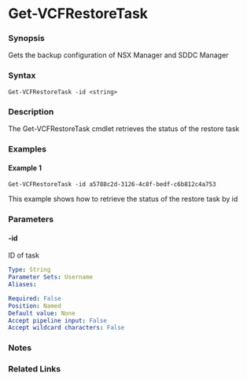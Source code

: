 # Get-VCFRestoreTask

### Synopsis
Gets the backup configuration of NSX Manager and SDDC Manager

### Syntax
```
Get-VCFRestoreTask -id <string>
```

### Description
The Get-VCFRestoreTask cmdlet retrieves the status of the restore task

### Examples
#### Example 1
```
Get-VCFRestoreTask -id a5788c2d-3126-4c8f-bedf-c6b812c4a753    
```
This example shows how to retrieve the status of the restore task by id 

### Parameters

#### -id
ID of task

```yaml
Type: String
Parameter Sets: Username
Aliases:

Required: False
Position: Named
Default value: None
Accept pipeline input: False
Accept wildcard characters: False
```

### Notes

### Related Links
